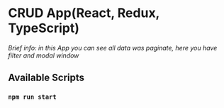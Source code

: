 # CRUD App(React, Redux, TypeScript)

*Brief info: in this App you can see all data was paginate, here you have filter and modal window*

## Available Scripts

### `npm run start`

